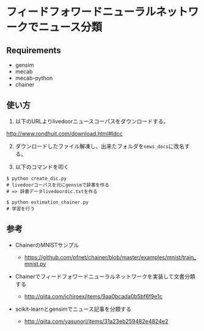 # フィードフォワードニューラルネットワークでニュース分類

## Requirements

* gensim
* mecab
* mecab-python
* chainer


## 使い方

1. 以下のURLよりlivedoorニュースコーパスをダウンロードする。

  http://www.rondhuit.com/download.html#ldcc

2. ダウンロードしたファイル解凍し、出来たフォルダを`news_docs`に改名する。


3. 以下のコマンドを叩く

```
$ python create_dic.py
# livedoorコーパスを元にgensimで辞書を作る
# => 辞書データlivedoordic.txtを作る

$ python estimation_chainer.py
# 学習を行う
```


## 参考

* ChainerのMNISTサンプル
  * https://github.com/pfnet/chainer/blob/master/examples/mnist/train_mnist.py

* Chainerでフィードフォワードニューラルネットワークを実装して文書分類する
  * http://qiita.com/ichiroex/items/9aa0bcada0b5bf6f9e1c

* scikit-learnとgensimでニュース記事を分類する
  * http://qiita.com/yasunori/items/31a23eb259482e4824e2

